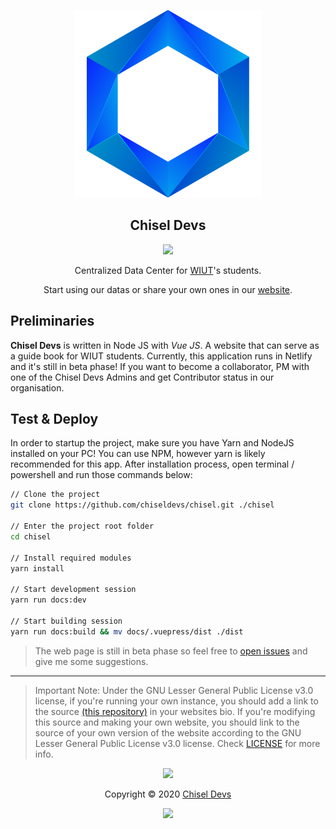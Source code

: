 <p align="center"><a href="https://chisel.uz" target="_blank"><img height="300" width="300" src="./src/.vuepress/public/assets/logo.png"/></a></p>
<h2 align="center">Chisel Devs</h2>
<p align="center"><a href="https://app.netlify.com/sites/chisel/deploys"><img src="https://api.netlify.com/api/v1/badges/1180daa0-df1b-4259-b0cb-d56926833117/deploy-status"></a></p>
<p align="center"> Centralized Data Center for <a href="https://wiut.uz" target="_blank">WIUT</a>'s students.</p>
<p align="center">Start using our datas or share your own ones in our <a href="https://chisel.uz" target="_blank">website</a>.</p>

## Preliminaries

**Chisel Devs** is written in Node JS with _Vue JS_. A website that can serve as a guide book for WIUT students.
Currently, this application runs in Netlify and it's still in beta phase! If you want to become a collaborator, PM with one
of the Chisel Devs Admins and get Contributor status in our organisation.

## Test & Deploy

In order to startup the project, make sure you have Yarn and NodeJS installed on your PC! You can use NPM, however
yarn is likely recommended for this app. After installation process, open terminal / powershell and run those commands
below:

```bash
// Clone the project
git clone https://github.com/chiseldevs/chisel.git ./chisel

// Enter the project root folder
cd chisel

// Install required modules
yarn install

// Start development session
yarn run docs:dev

// Start building session
yarn run docs:build && mv docs/.vuepress/dist ./dist
```

> The web page is still in beta phase so feel free to [open issues](https://github.com/chiseldevs/chisel/issues/new) and give me some suggestions.

---

> Important Note: Under the GNU Lesser General Public License v3.0 license, if you're running your own instance, you should add a link to the source [(this repository)](/) in your websites bio. If you're modifying this source and making your own website, you should link to the source of your own version of the website according to the GNU Lesser General Public License v3.0 license. Check [LICENSE](LICENSE) for more info.

<p align="center"><img src="https://raw.githubusercontent.com/arcticicestudio/nord-docs/develop/assets/images/nord/repository-footer-separator.svg?sanitize=true" /></p>

<p align="center">Copyright &copy; 2020 <a href="https://chisel.uz" target="_blank">Chisel Devs</a></p>

<p align="center"><a href="https://github.com/chiseldevs/chisel/blob/master/LICENSE"><img src="https://img.shields.io/static/v1.svg?style=flat-square&label=License&message=GPL-3.0&logoColor=eceff4&logo=github&colorA=4c566a&colorB=88c0d0"/></a></p>
